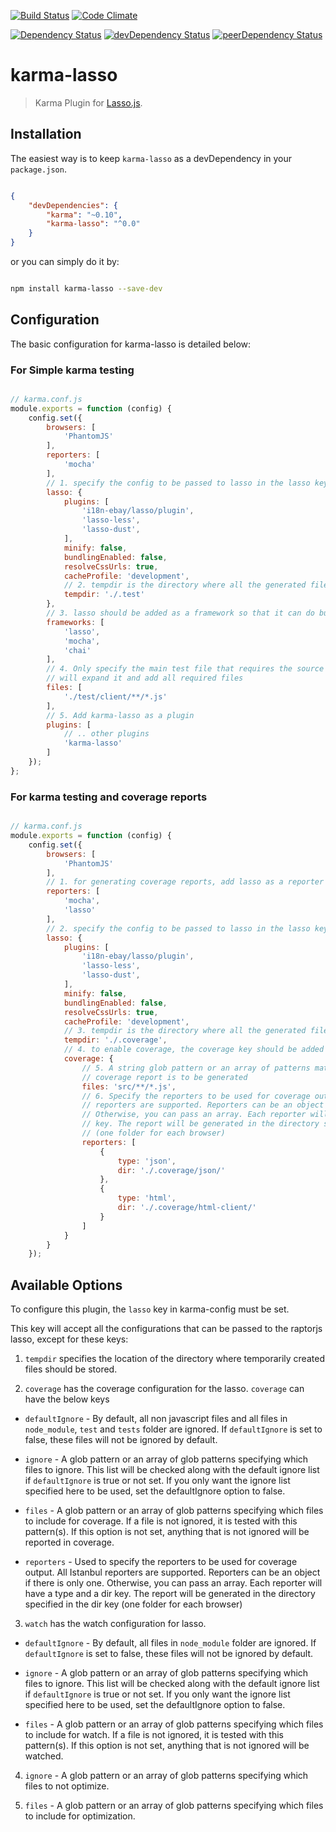 [![Build Status](https://travis-ci.org/lasso-js/karma-lasso.svg)](https://travis-ci.org/lasso-js/karma-lasso)
[![Code Climate](https://codeclimate.com/github/lasso-js/karma-lasso/badges/gpa.svg)](https://codeclimate.com/github/lasso-js/karma-lasso)

[![Dependency Status](https://david-dm.org/lasso-js/karma-lasso.svg)](https://david-dm.org/lasso-js/karma-lasso)
[![devDependency Status](https://david-dm.org/lasso-js/karma-lasso/dev-status.svg)](https://david-dm.org/lasso-js/karma-lasso#info=devDependencies)
[![peerDependency Status](https://david-dm.org/lasso-js/karma-lasso/peer-status.svg)](https://david-dm.org/lasso-js/karma-lasso#info=peerDependencies)

# karma-lasso

> Karma Plugin for [Lasso.js](https://github.com/lasso-js/lasso).


## Installation

The easiest way is to keep `karma-lasso` as a devDependency in your `package.json`.

```json

{
    "devDependencies": {
        "karma": "~0.10",
        "karma-lasso": "^0.0"
    }
}

```

or you can simply do it by:

```bash

npm install karma-lasso --save-dev

```


## Configuration

The basic configuration for karma-lasso is detailed below:

### For Simple karma testing

``` javascript

// karma.conf.js
module.exports = function (config) {
    config.set({
        browsers: [
            'PhantomJS'
        ],
        reporters: [
            'mocha'
        ],
        // 1. specify the config to be passed to lasso in the lasso key
        lasso: {
            plugins: [
                'i18n-ebay/lasso/plugin',
                'lasso-less',
                'lasso-dust',
            ],
            minify: false,
            bundlingEnabled: false,
            resolveCssUrls: true,
            cacheProfile: 'development',
            // 2. tempdir is the directory where all the generated files will be stored.
            tempdir: './.test'
        },
        // 3. lasso should be added as a framework so that it can do bundling before tests
        frameworks: [
            'lasso',
            'mocha',
            'chai'
        ],
        // 4. Only specify the main test file that requires the source files. karma-lasso
        // will expand it and add all required files
        files: [
            './test/client/**/*.js'
        ],
        // 5. Add karma-lasso as a plugin
        plugins: [
            // .. other plugins
            'karma-lasso'
        ]
    });
};

```


### For karma testing and coverage reports


``` javascript

// karma.conf.js
module.exports = function (config) {
    config.set({
        browsers: [
            'PhantomJS'
        ],
        // 1. for generating coverage reports, add lasso as a reporter in config
        reporters: [
            'mocha',
            'lasso'
        ],
        // 2. specify the config to be passed to lasso in the lasso key
        lasso: {
            plugins: [
                'i18n-ebay/lasso/plugin',
                'lasso-less',
                'lasso-dust',
            ],
            minify: false,
            bundlingEnabled: false,
            resolveCssUrls: true,
            cacheProfile: 'development',     
            // 3. tempdir is the directory where all the generated files will be stored.
            tempdir: './.coverage',
            // 4. to enable coverage, the coverage key should be added in the lasso config
            coverage: {
                // 5. A string glob pattern or an array of patterns matching the files for which,
                // coverage report is to be generated 
                files: 'src/**/*.js',
                // 6. Specify the reporters to be used for coverage output. All Istanbul
                // reporters are supported. Reporters can be an object if there is only one.
                // Otherwise, you can pass an array. Each reporter will have a type and a dir 
                // key. The report will be generated in the directory specified in the dir key
                // (one folder for each browser) 
                reporters: [
                    {
                        type: 'json',
                        dir: './.coverage/json/'
                    },
                    {
                        type: 'html',
                        dir: './.coverage/html-client/'
                    }
                ]
            }
        }
    });

```



## Available Options

To configure this plugin, the `lasso` key in karma-config must be set.

This key will accept all the configurations that can be passed to the raptorjs lasso, except for these keys:

1. `tempdir` specifies the location of the directory where temporarily created files should be stored.

2. `coverage` has the coverage configuration for the lasso. `coverage` can have the below keys

  - `defaultIgnore` - By default, all non javascript files and all files in `node_module`, `test` and `tests` folder are ignored. If `defaultIgnore` is set to false, these files will not be ignored by default. 
  
  - `ignore` - A glob pattern or an array of glob patterns specifying which files to ignore. This list will be checked along with the default ignore list if `defaultIgnore` is true or not set. If you only want the ignore list specified here to be used, set the defaultIgnore option to false.

  - `files` - A glob pattern or an array of glob patterns specifying which files to include for coverage. If a file is not ignored, it is tested with this pattern(s). If this option is not set, anything that is not ignored will be reported in coverage.
  
  - `reporters` - Used to specify the reporters to be used for coverage output. All Istanbul reporters are supported. Reporters can be an object if there is only one. Otherwise, you can pass an array. Each reporter will have a type and a dir key. The report will be generated in the directory specified in the dir key (one folder for each browser) 

3. `watch` has the watch configuration for lasso.

  - `defaultIgnore` - By default, all files in `node_module` folder are ignored. If `defaultIgnore` is set to false, these files will not be ignored by default. 
  
  - `ignore` - A glob pattern or an array of glob patterns specifying which files to ignore. This list will be checked along with the default ignore list if `defaultIgnore` is true or not set. If you only want the ignore list specified here to be used, set the defaultIgnore option to false.

  - `files` - A glob pattern or an array of glob patterns specifying which files to include for watch. If a file is not ignored, it is tested with this pattern(s). If this option is not set, anything that is not ignored will be watched.

4. `ignore` - A glob pattern or an array of glob patterns specifying which files to not optimize.

5. `files` - A glob pattern or an array of glob patterns specifying which files to include for optimization.
